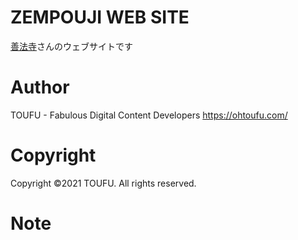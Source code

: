 # ZEMPOUJI WEB SITE

[善法寺](zempouji.com/)さんのウェブサイトです

# Author
TOUFU - Fabulous Digital Content Developers
https://ohtoufu.com/

# Copyright
Copyright ©2021 TOUFU. All rights reserved.

# Note
